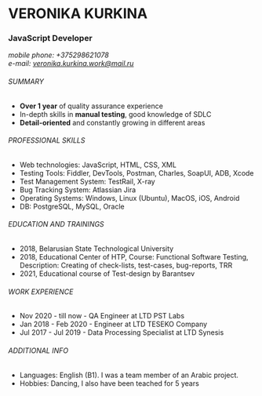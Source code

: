 # VERONIKA KURKINA #
### JavaScript Developer ###
*mobile phone: +375298621078*  
*e-mail: veronika.kurkina.work@mail.ru*
###### SUMMARY ######
* __Over 1 year__ of quality assurance experience 
* In-depth skills in __manual testing__, good knowledge of SDLC
* __Detail-oriented__ and constantly growing in different areas
###### PROFESSIONAL SKILLS ######
+ Web technologies: JavaScript, HTML, CSS, XML
+ Testing Tools: Fiddler, DevTools, Postman, Charles, SoapUI, ADB, Xcode
+ Test Management System: TestRail, X-ray 
+ Bug Tracking System: Atlassian Jira
+ Operating Systems: Windows, Linux (Ubuntu), MacOS, iOS, Android
+ DB: PostgreSQL, MySQL, Oracle
###### EDUCATION AND TRAININGS ######
* 2018, Belarusian State Technological University
* 2018, Educational Center of HTP, Course: Functional Software Testing, Description: Creating of check-lists, test-cases, bug-reports, TRR
* 2021, Educational course of Test-design by Barantsev
###### WORK EXPERIENCE ######
* Nov 2020 - till now - QA Engineer at LTD PST Labs
* Jan 2018 - Feb 2020 - Engineer at LTD TESEKO Company
* Jul 2017 - Jul 2019 - Data Processing Specialist at LTD Synesis
###### ADDITIONAL INFO ######
* Languages: English (B1). I was a team member of an Arabic project. 
* Hobbies: Dancing, I also have been teached for 5 years
